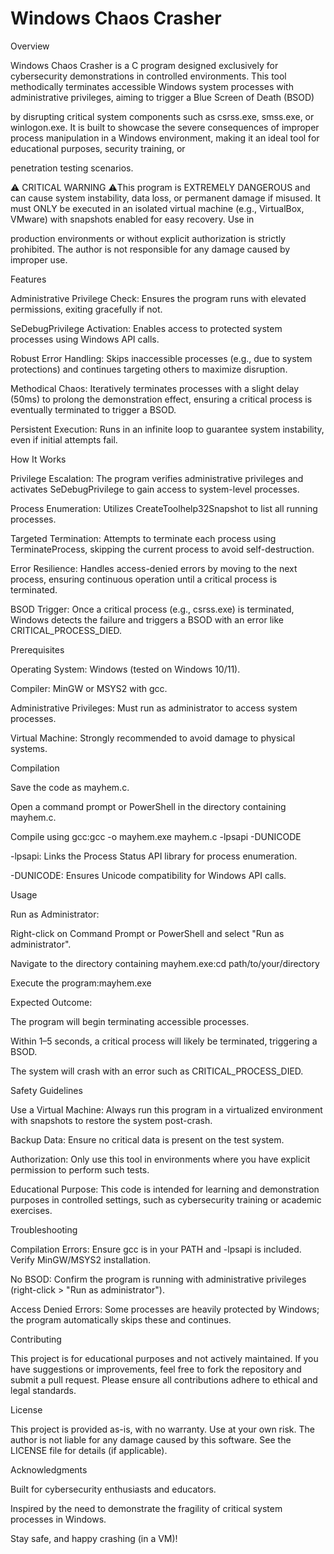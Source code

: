 # Windows Chaos Crasher
Overview

Windows Chaos Crasher is a C program designed exclusively for cybersecurity demonstrations in controlled environments. This tool methodically terminates accessible Windows system processes with administrative privileges, aiming to trigger a Blue Screen of Death (BSOD) 

by disrupting critical system components such as csrss.exe, smss.exe, or winlogon.exe. It is built to showcase the severe consequences of improper process manipulation in a Windows environment, making it an ideal tool for educational purposes, security training, or 

penetration testing scenarios.

⚠️ CRITICAL WARNING ⚠️This program is EXTREMELY DANGEROUS and can cause system instability, data loss, or permanent damage if misused. It must ONLY be executed in an isolated virtual machine (e.g., VirtualBox, VMware) with snapshots enabled for easy recovery. Use in 

production environments or without explicit authorization is strictly prohibited. The author is not responsible for any damage caused by improper use.

Features

Administrative Privilege Check: Ensures the program runs with elevated permissions, exiting gracefully if not.

SeDebugPrivilege Activation: Enables access to protected system processes using Windows API calls.

Robust Error Handling: Skips inaccessible processes (e.g., due to system protections) and continues targeting others to maximize disruption.

Methodical Chaos: Iteratively terminates processes with a slight delay (50ms) to prolong the demonstration effect, ensuring a critical process is eventually terminated to trigger a BSOD.

Persistent Execution: Runs in an infinite loop to guarantee system instability, even if initial attempts fail.

How It Works

Privilege Escalation: The program verifies administrative privileges and activates SeDebugPrivilege to gain access to system-level processes.

Process Enumeration: Utilizes CreateToolhelp32Snapshot to list all running processes.

Targeted Termination: Attempts to terminate each process using TerminateProcess, skipping the current process to avoid self-destruction.

Error Resilience: Handles access-denied errors by moving to the next process, ensuring continuous operation until a critical process is terminated.

BSOD Trigger: Once a critical process (e.g., csrss.exe) is terminated, Windows detects the failure and triggers a BSOD with an error like CRITICAL_PROCESS_DIED.

Prerequisites

Operating System: Windows (tested on Windows 10/11).

Compiler: MinGW or MSYS2 with gcc.

Administrative Privileges: Must run as administrator to access system processes.

Virtual Machine: Strongly recommended to avoid damage to physical systems.

Compilation

Save the code as mayhem.c.

Open a command prompt or PowerShell in the directory containing mayhem.c.

Compile using gcc:gcc -o mayhem.exe mayhem.c -lpsapi -DUNICODE



-lpsapi: Links the Process Status API library for process enumeration.

-DUNICODE: Ensures Unicode compatibility for Windows API calls.



Usage


Run as Administrator:

Right-click on Command Prompt or PowerShell and select "Run as administrator".

Navigate to the directory containing mayhem.exe:cd path/to/your/directory


Execute the program:mayhem.exe




Expected Outcome:

The program will begin terminating accessible processes.

Within 1–5 seconds, a critical process will likely be terminated, triggering a BSOD.

The system will crash with an error such as CRITICAL_PROCESS_DIED.



Safety Guidelines

Use a Virtual Machine: Always run this program in a virtualized environment with snapshots to restore the system post-crash.

Backup Data: Ensure no critical data is present on the test system.

Authorization: Only use this tool in environments where you have explicit permission to perform such tests.

Educational Purpose: This code is intended for learning and demonstration purposes in controlled settings, such as cybersecurity training or academic exercises.

Troubleshooting

Compilation Errors: Ensure gcc is in your PATH and -lpsapi is included. Verify MinGW/MSYS2 installation.

No BSOD: Confirm the program is running with administrative privileges (right-click > "Run as administrator").

Access Denied Errors: Some processes are heavily protected by Windows; the program automatically skips these and continues.

Contributing

This project is for educational purposes and not actively maintained. If you have suggestions or improvements, feel free to fork the repository and submit a pull request. Please ensure all contributions adhere to ethical and legal standards.

License

This project is provided as-is, with no warranty. Use at your own risk. The author is not liable for any damage caused by this software. See the LICENSE file for details (if applicable).

Acknowledgments

Built for cybersecurity enthusiasts and educators.

Inspired by the need to demonstrate the fragility of critical system processes in Windows.

Stay safe, and happy crashing (in a VM)!
